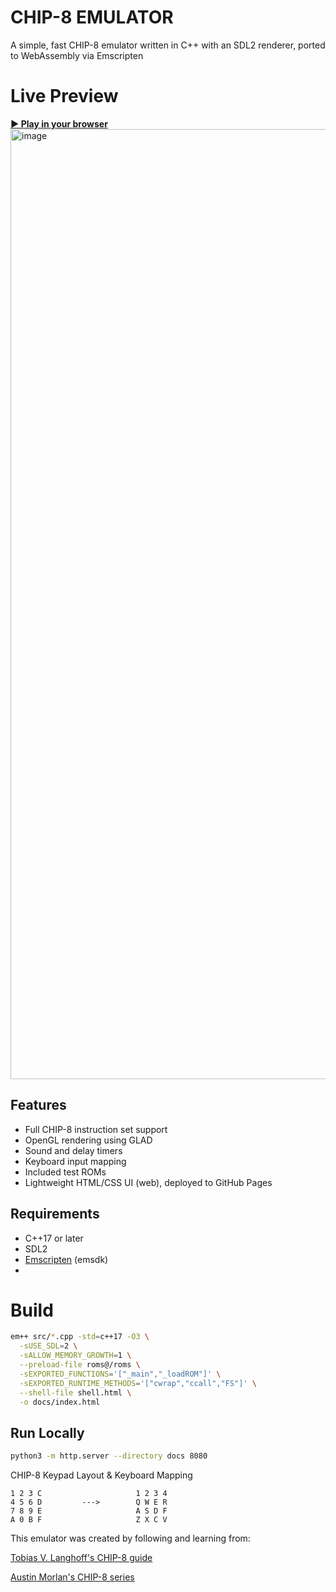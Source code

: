 # CHIP-8 EMULATOR

A simple, fast CHIP-8 emulator written in C++ with an SDL2 renderer, ported to WebAssembly via Emscripten

# Live Preview
[**▶ Play in your browser**](https://habisahmad.github.io/CHIP-8-Emulator/)
<br/>
<img width="3420" height="1520" alt="image" src="https://github.com/user-attachments/assets/f62b81ac-6f0f-45d1-bfca-d7f9a6b381d4" />

## Features
- Full CHIP-8 instruction set support
- OpenGL rendering using GLAD
- Sound and delay timers
- Keyboard input mapping
- Included test ROMs
- Lightweight HTML/CSS UI (web), deployed to GitHub Pages
## Requirements

- C++17 or later
- SDL2
- [Emscripten](https://emscripten.org/docs/getting_started/downloads.html) (emsdk)
- 
  

# Build
```bash
em++ src/*.cpp -std=c++17 -O3 \
  -sUSE_SDL=2 \
  -sALLOW_MEMORY_GROWTH=1 \
  --preload-file roms@/roms \
  -sEXPORTED_FUNCTIONS='["_main","_loadROM"]' \
  -sEXPORTED_RUNTIME_METHODS='["cwrap","ccall","FS"]' \
  --shell-file shell.html \
  -o docs/index.html
```

## Run Locally
```bash
python3 -m http.server --directory docs 8080
```

CHIP-8 Keypad Layout    &   Keyboard Mapping
```
1 2 3 C                     1 2 3 4
4 5 6 D         --->        Q W E R
7 8 9 E                     A S D F
A 0 B F                     Z X C V
```

This emulator was created by following and learning from:

[Tobias V. Langhoff's CHIP-8 guide](https://tobiasvl.github.io/blog/write-a-chip-8-emulator/)

[Austin Morlan's CHIP-8 series](https://austinmorlan.com/posts/chip8_emulator/)

